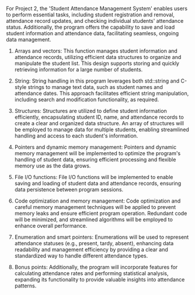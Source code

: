 For Project 2, the 'Student Attendance Management System' enables users to perform essential tasks, including student registration and removal, attendance record updates, and checking individual students' attendance status. Additionally, the program offers the capability to save and load student information and attendance data, facilitating seamless, ongoing data management.

1. Arrays and vectors: This function manages student information and attendance records, utilizing efficient data structures to organize and manipulate the student list. This design supports storing and quickly retrieving information for a large number of students.

2. String: String handling in this program leverages both std::string and C-style strings to manage text data, such as student names and attendance dates. This approach facilitates efficient string manipulation, including search and modification functionality, as required.

3. Structures: Structures are utilized to define student information efficiently, encapsulating student ID, name, and attendance records to create a clear and organized data structure. An array of structures will be employed to manage data for multiple students, enabling streamlined handling and access to each student's information.

4. Pointers and dynamic memory management: Pointers and dynamic memory management will be implemented to optimize the program's handling of student data, ensuring efficient processing and flexible memory use as the data grows.

5. File I/O functions: File I/O functions will be implemented to enable saving and loading of student data and attendance records, ensuring data persistence between program sessions.

6. Code optimization and memory management: Code optimization and careful memory management techniques will be applied to prevent memory leaks and ensure efficient program operation. Redundant code will be minimized, and streamlined algorithms will be employed to enhance overall performance.

7. Enumeration and smart pointers: Enumerations will be used to represent attendance statuses (e.g., present, tardy, absent), enhancing data readability and management efficiency by providing a clear and standardized way to handle different attendance types.

8. Bonus points: Additionally, the program will incorporate features for calculating attendance rates and performing statistical analysis, expanding its functionality to provide valuable insights into attendance patterns.
